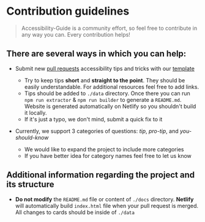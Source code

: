 # Contribution guidelines

> Accessibility-Guide is a community effort, so feel free to contribute in any way you can. Every contribution helps!

## There are several ways in which you can help:

* Submit new [pull requests](https://github.com/fejes713/accessibility-guide/pulls) accessibility tips and tricks with our [template](https://github.com/fejes713/accessibility-guide/blob/master/data-template.md)
    * Try to keep tips **short** and **straight to the point**. They should be easily understandable. For additional resources feel free to add links.
    * Tips should be added to `./data` directory. Once there you can run `npm run extractor` & `npm run builder` to generate a `README.md`. Website is generated automatically on Netlify so you shouldn't build it locally.
    * If it's just a typo, we don't mind, submit a quick fix to it


* Currently, we support 3 categories of questions: _tip_, _pro-tip_, and _you-should-know_
  * We would like to expand the project to include more categories
  * If you have better idea for category names feel free to let us know

## Additional information regarding the project and its structure

* **Do not modify** the `README.md` file or content of `./docs` directory. **Netlify** will automatically build `index.html` file when your pull request is merged. All changes to cards should be inside of `./data`

